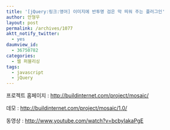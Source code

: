 ```yaml
---
title: '[jQuery:링크:영어] 이미지에 반투명 검은 막 띄워 주는 플러그인'
author: 안형우
layout: post
permalink: /archives/1077
aktt_notify_twitter:
  - yes
daumview_id:
  - 36750782
categories:
  - 웹 퍼블리싱
tags:
  - javascript
  - jQuery
---
```

<div class="video-container">
  <div class="video-container__inner">
  </div>
</div>

프로젝트 홈페이지 : <http://buildinternet.com/project/mosaic/>

데모 : <http://buildinternet.com/project/mosaic/1.0/>

동영상 : <http://www.youtube.com/watch?v=bcbyIakaPgE>